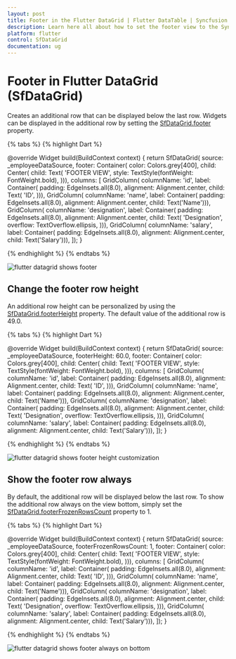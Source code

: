 ```yaml
---
layout: post
title: Footer in the Flutter DataGrid | Flutter DataTable | Syncfusion
description: Learn here all about how to set the footer view to the Syncfusion Flutter DataGrid (SfDataGrid) widget and more.
platform: flutter
control: SfDataGrid
documentation: ug
---
```


# Footer in Flutter DataGrid (SfDataGrid)

Creates an additional row that can be displayed below the last row. Widgets can be displayed in the additional row by setting the [SfDataGrid.footer](https://pub.dev/documentation/syncfusion_flutter_datagrid/latest/datagrid/SfDataGrid/footer.html) property.

{% tabs %}
{% highlight Dart %}

@override
Widget build(BuildContext context) {
  return SfDataGrid(
      source: _employeeDataSource,
      footer: Container(
          color: Colors.grey[400],
          child: Center(
              child: Text(
            'FOOTER VIEW',
            style: TextStyle(fontWeight: FontWeight.bold),
          ))),
      columns: <GridColumn>[
        GridColumn(
            columnName: 'id',
            label: Container(
                padding: EdgeInsets.all(8.0),
                alignment: Alignment.center,
                child: Text(
                  'ID',
                ))),
        GridColumn(
            columnName: 'name',
            label: Container(
                padding: EdgeInsets.all(8.0),
                alignment: Alignment.center,
                child: Text('Name'))),
        GridColumn(
            columnName: 'designation',
            label: Container(
                padding: EdgeInsets.all(8.0),
                alignment: Alignment.center,
                child: Text(
                  'Designation',
                  overflow: TextOverflow.ellipsis,
                ))),
        GridColumn(
            columnName: 'salary',
            label: Container(
                padding: EdgeInsets.all(8.0),
                alignment: Alignment.center,
                child: Text('Salary'))),
      ]);
}

{% endhighlight %}
{% endtabs %}

![flutter datagrid shows footer](images/footer/flutter-datagrid-footer.png)

## Change the footer row height

An additional row height can be personalized by using the [SfDataGrid.footerHeight](https://pub.dev/documentation/syncfusion_flutter_datagrid/latest/datagrid/SfDataGrid/footerHeight.html) property. The default value of the additional row is 49.0.

{% tabs %}
{% highlight Dart %}

@override
Widget build(BuildContext context) {
  return SfDataGrid(
      source: _employeeDataSource,
      footerHeight: 60.0,
      footer: Container(
          color: Colors.grey[400],
          child: Center(
              child: Text(
            'FOOTER VIEW',
            style: TextStyle(fontWeight: FontWeight.bold),
          ))),
      columns: <GridColumn>[
        GridColumn(
            columnName: 'id',
            label: Container(
                padding: EdgeInsets.all(8.0),
                alignment: Alignment.center,
                child: Text(
                  'ID',
                ))),
        GridColumn(
            columnName: 'name',
            label: Container(
                padding: EdgeInsets.all(8.0),
                alignment: Alignment.center,
                child: Text('Name'))),
        GridColumn(
            columnName: 'designation',
            label: Container(
                padding: EdgeInsets.all(8.0),
                alignment: Alignment.center,
                child: Text(
                  'Designation',
                  overflow: TextOverflow.ellipsis,
                ))),
        GridColumn(
            columnName: 'salary',
            label: Container(
                padding: EdgeInsets.all(8.0),
                alignment: Alignment.center,
                child: Text('Salary'))),
      ]);
}

{% endhighlight %}
{% endtabs %}

![flutter datagrid shows footer height customization](images/footer/flutter-datagrid-footer-height-customization.png)

## Show the footer row always

By default, the additional row will be displayed below the last row. To show the additional row always on the view bottom, simply set the [SfDataGrid.footerFrozenRowsCount](https://pub.dev/documentation/syncfusion_flutter_datagrid/latest/datagrid/SfDataGrid/footerFrozenRowsCount.html) property to 1.

{% tabs %}
{% highlight Dart %}

@override
Widget build(BuildContext context) {
  return SfDataGrid(
      source: _employeeDataSource,
      footerFrozenRowsCount: 1,
      footer: Container(
          color: Colors.grey[400],
          child: Center(
              child: Text(
            'FOOTER VIEW',
            style: TextStyle(fontWeight: FontWeight.bold),
          ))),
      columns: <GridColumn>[
        GridColumn(
            columnName: 'id',
            label: Container(
                padding: EdgeInsets.all(8.0),
                alignment: Alignment.center,
                child: Text(
                  'ID',
                ))),
        GridColumn(
            columnName: 'name',
            label: Container(
                padding: EdgeInsets.all(8.0),
                alignment: Alignment.center,
                child: Text('Name'))),
        GridColumn(
            columnName: 'designation',
            label: Container(
                padding: EdgeInsets.all(8.0),
                alignment: Alignment.center,
                child: Text(
                  'Designation',
                  overflow: TextOverflow.ellipsis,
                ))),
        GridColumn(
            columnName: 'salary',
            label: Container(
                padding: EdgeInsets.all(8.0),
                alignment: Alignment.center,
                child: Text('Salary'))),
      ]);
}

{% endhighlight %}
{% endtabs %}

![flutter datagrid shows footer always on bottom](images/footer/flutter-datagrid-footer-on-bottom.gif)